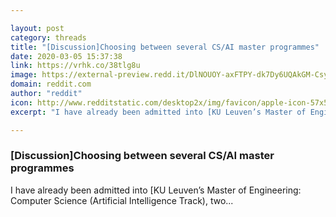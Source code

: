 ```yaml
---

layout: post
category: threads
title: "[Discussion]Choosing between several CS/AI master programmes"
date: 2020-03-05 15:37:38
link: https://vrhk.co/38tlg8u
image: https://external-preview.redd.it/DlNOUOY-axFTPY-dk7Dy6UQAkGM-CsysZppSJWsoZIk.jpg?width=800&height=418.848167539&auto=webp&crop=800:418.848167539,smart&s=28e63dcefa3ed92d5f968825dfe637dc3890b4bf
domain: reddit.com
author: "reddit"
icon: http://www.redditstatic.com/desktop2x/img/favicon/apple-icon-57x57.png
excerpt: "I have already been admitted into [KU Leuven’s Master of Engineering: Computer Science (Artificial Intelligence Track), two..."

---
```


### [Discussion]Choosing between several CS/AI master programmes

I have already been admitted into [KU Leuven’s Master of Engineering: Computer Science (Artificial Intelligence Track), two...